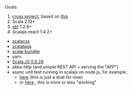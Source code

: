 Goals:
   1. [cross project](https://github.com/portable-scala/sbt-crossproject/tree/master/project), based on [this](https://www.scala-js.org/doc/project/cross-build.html)
   2. Scala 2.12+
   3. [sbt](https://www.scala-sbt.org/1.x/docs/index.html) 1.2.8+
   4. Scalajs-react 1.4.2+
  - [scalacss](https://github.com/japgolly/scalacss)
  - [scalatags](https://github.com/lihaoyi/scalatags)
  - [scala-bundler](https://scalacenter.github.io/scalajs-bundler/reference.html)
  - yarn
  - [Scala.JS 0.6.28](https://www.scala-js.org/news/2019/06/03/announcing-scalajs-1.0.0-M8/)
  - akka-http (and simple REST API + serving the "APP")
  - async unit test running in scalajs on node.js, for example : 
    - [here](https://github.com/jhegedus42/irie/blob/23f745d36edc4d6d80d3e6a523b58324649aa77f/layer_V_JS_client/src/test/scala/app/client/comm/RESTTest.scala#L6)  (this is just a stub for now)
    - or [here](https://github.com/jhegedus42/IM_shared_2018_11_22/blob/c9487cf220e6388cb4315d10e7cc2282c9a4a725/_archive/old_client_tests/test/scala/app/client/rest/view/SumIntViewTest.scala#L76) , this is more or less "working"
  
